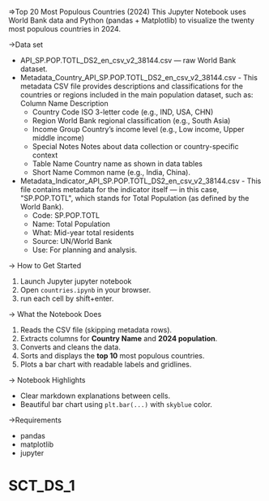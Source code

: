 =>Top 20 Most Populous Countries (2024)
This Jupyter Notebook uses World Bank data and Python (pandas + Matplotlib) to visualize the twenty most populous countries in 2024.

->Data set
- API_SP.POP.TOTL_DS2_en_csv_v2_38144.csv — raw World Bank dataset.
- Metadata_Country_API_SP.POP.TOTL_DS2_en_csv_v2_38144.csv - This metadata CSV file provides descriptions and classifications for the countries or regions included in the main population dataset, such as:
Column Name	Description
  * Country Code	ISO 3-letter code (e.g., IND, USA, CHN)
  * Region	World Bank regional classification (e.g., South Asia)
  * Income Group	Country’s income level (e.g., Low income, Upper middle income)
  * Special Notes	Notes about data collection or country-specific context
  * Table Name	Country name as shown in data tables
  * Short Name	Common name (e.g., India, China).
- Metadata_Indicator_API_SP.POP.TOTL_DS2_en_csv_v2_38144.csv - This file contains metadata for the indicator itself — in this case, "SP.POP.TOTL", which stands for Total Population (as defined by the World Bank).
  * Code: SP.POP.TOTL
  * Name: Total Population
  * What: Mid-year total residents
  * Source: UN/World Bank
  * Use: For planning and analysis.

 -> How to Get Started
1. Launch Jupyter
   jupyter notebook
2. Open `countries.ipynb` in your browser.
3. run each cell by shift+enter.

-> What the Notebook Does
1. Reads the CSV file (skipping metadata rows).
2. Extracts columns for **Country Name** and **2024 population**.
3. Converts and cleans the data.
4. Sorts and displays the **top 10** most populous countries.
5. Plots a bar chart with readable labels and gridlines.

-> Notebook Highlights
* Clear markdown explanations between cells.
* Beautiful bar chart using `plt.bar(...)` with `skyblue` color.

 ->Requirements
* pandas
* matplotlib
* jupyter

# SCT_DS_1

